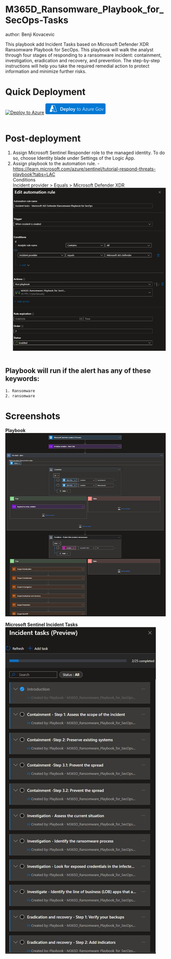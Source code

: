 # M365D_Ransomware_Playbook_for_SecOps-Tasks
author: Benji Kovacevic

This playbook add Incident Tasks based on Microsoft Defender XDR Ransomware Playbook for SecOps. This playbook will walk the analyst through four stages of responding to a ransomware incident: containment, investigation, eradication and recovery, and prevention. The step-by-step instructions will help you take the required remedial action to protect information and minimize further risks.

# Quick Deployment
[![Deploy to Azure](https://aka.ms/deploytoazurebutton)](https://portal.azure.com/#create/Microsoft.Template/uri/https%3A%2F%2Fraw.githubusercontent.com%2FAzure%2FAzure-Sentinel%2Fmaster%2FSolutions%2FSentinelSOARessentials%2FPlaybooks%2FM365D_Ransomware_Playbook_for_SecOps-Tasks%2Fazuredeploy.json)
[![Deploy to Azure Gov](https://raw.githubusercontent.com/Azure/azure-quickstart-templates/master/1-CONTRIBUTION-GUIDE/images/deploytoazuregov.png)](https://portal.azure.us/#create/Microsoft.Template/uri/https%3A%2F%2Fraw.githubusercontent.com%2FAzure%2FAzure-Sentinel%2Fmaster%2FSolutions%2FSentinelSOARessentials%2FPlaybooks%2FM365D_Ransomware_Playbook_for_SecOps-Tasks%2Fazuredeploy.json)
<br><br>

# Post-deployment
1. Assign Microsoft Sentinel Responder role to the managed identity. To do so, choose Identity blade under Settings of the Logic App.
2. Assign playbook to the automation rule. - https://learn.microsoft.com/azure/sentinel/tutorial-respond-threats-playbook?tabs=LAC<br>
Conditions<br>
    Incident provider > Equals > Microsoft Defender XDR<br>
    ![SentinelIncident](./images/automationRuleDark.jpg)<br><br>
    
## Playbook will run if the alert has any of these keywords:<br>
    1. Ransomware
    2. ransomware

# Screenshots

**Playbook** <br>
![playbook screenshot](./images/playbookDark.jpg)<br>

**Microsoft Sentinel Incident Tasks**<br>
![SentinelIncident](./images/tasksDark.jpg)
